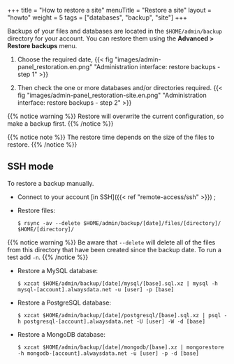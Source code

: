 +++
title = "How to restore a site"
menuTitle = "Restore a site"
layout = "howto"
weight = 5
tags = ["databases", "backup", "site"]
+++

Backups of your files and databases are located in the `$HOME/admin/backup` directory for your account. You can restore them using the **Advanced > Restore backups** menu.

1.  Choose the required date,
    {{< fig "images/admin-panel_restoration.en.png" "Administration interface: restore backups - step 1" >}}

2.  Then check the one or more databases and/or directories required.
    {{< fig "images/admin-panel_restoration-site.en.png" "Administration interface: restore backups - step 2" >}}

{{% notice warning %}}
Restore will overwrite the current configuration, so make a backup first.
{{% /notice %}}

{{% notice note %}}
The restore time depends on the size of the files to restore.
{{% /notice %}}

## SSH mode

To restore a backup manually.

- Connect to your account [in SSH]({{< ref "remote-access/ssh" >}}) ;

- Restore files:

    ```
    $ rsync -av --delete $HOME/admin/backup/[date]/files/[directory]/ $HOME/[directory]/
    ```

{{% notice warning %}}
Be aware that `--delete` will delete all of the files from this directory that have been created since the backup date. To run a test add `-n`.
{{% /notice %}}

- Restore a MySQL database:

    ```
    $ xzcat $HOME/admin/backup/[date]/mysql/[base].sql.xz | mysql -h mysql-[account].alwaysdata.net -u [user] -p [base]
    ```

- Restore a PostgreSQL database:

    ```
    $ xzcat $HOME/admin/backup/[date]/postgresql/[base].sql.xz | psql -h postgresql-[account].alwaysdata.net -U [user] -W -d [base]
    ```

- Restore a MongoDB database:

    ```
    $ xzcat $HOME/admin/backup/[date]/mongodb/[base].xz | mongorestore -h mongodb-[account].alwaysdata.net -u [user] -p -d [base]
    ```
